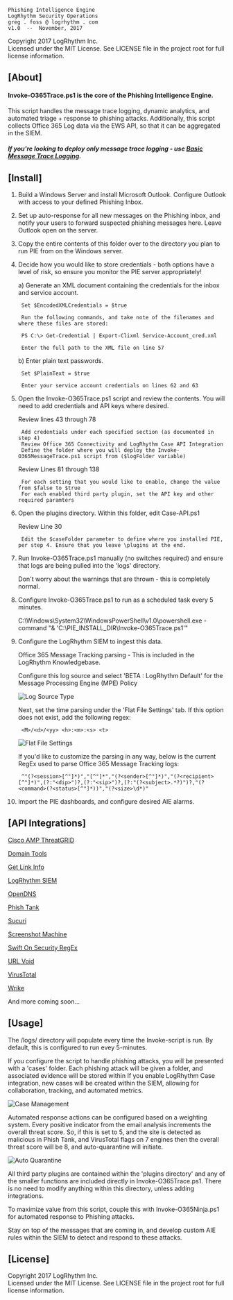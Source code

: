 
    Phishing Intelligence Engine
    LogRhythm Security Operations
    greg . foss @ logrhythm . com
    v1.0  --  November, 2017

Copyright 2017 LogRhythm Inc.   
Licensed under the MIT License. See LICENSE file in the project root for full license information.


## [About]
    
#### Invoke-O365Trace.ps1 is the core of the Phishing Intelligence Engine.

This script handles the message trace logging, dynamic analytics, and automated triage + response to phishing attacks. Additionally, this script collects Office 365 Log data via the EWS API, so that it can be aggregated in the SIEM.

##### If you're looking to deploy only message trace logging - use [Basic Message Trace Logging](/Scripts/Basic_Message-Trace-Logging/).

## [Install]

1) Build a Windows Server and install Microsoft Outlook. Configure Outlook with access to your defined Phishing Inbox.

2) Set up auto-response for all new messages on the Phishing inbox, and notify your users to forward suspected phishing messages here. Leave Outlook open on the server.

3) Copy the entire contents of this folder over to the directory you plan to run PIE from on the Windows server.

4) Decide how you would like to store credentials - both options have a level of risk, so ensure you monitor the PIE server appropriately!

    a) Generate an XML document containing the credentials for the inbox and service account.

        Set $EncodedXMLCredentials = $true

        Run the following commands, and take note of the filenames and where these files are stored:

        PS C:\> Get-Credential | Export-Clixml Service-Account_cred.xml

        Enter the full path to the XML file on line 57

    b) Enter plain text passwords.

        Set $PlainText = $true

        Enter your service account credentials on lines 62 and 63

5) Open the Invoke-O365Trace.ps1 script and review the contents. You will need to add credentials and API keys where desired.

    Review lines 43 through 78
    
        Add credentials under each specified section (as documented in step 4)
        Review Office 365 Connectivity and LogRhythm Case API Integration
        Define the folder where you will deploy the Invoke-O365MessageTrace.ps1 script from ($logFolder variable)

    Review Lines 81 through 138

        For each setting that you would like to enable, change the value from $false to $true
        For each enabled third party plugin, set the API key and other required paramters

6) Open the plugins directory. Within this folder, edit Case-API.ps1

    Review Line 30

        Edit the $caseFolder parameter to define where you installed PIE, per step 4. Ensure that you leave \plugins at the end.

7) Run Invoke-O365Trace.ps1 manually (no switches required) and ensure that logs are being pulled into the 'logs' directory.

    Don't worry about the warnings that are thrown - this is completely normal.

8) Configure Invoke-O365Trace.ps1 to run as a scheduled task every 5 minutes.
    
    C:\Windows\System32\WindowsPowerShell\v1.0\powershell.exe -command "& 'C:\PIE_INSTALL_DIR\Invoke-O365Trace.ps1'"

9) Configure the LogRhythm SIEM to ingest this data.

    Office 365 Message Tracking parsing - This is included in the LogRhythm Knowledgebase.

    Configure this log source and select 'BETA : LogRhythm  Default' for the Message Processing Engine (MPE) Policy

    ![Log Source Type](/images/O365-Message-Tracking_Log-Source.png)

    Next, set the time parsing under the 'Flat File Settings' tab. If this option does not exist, add the following regex:

        <M>/<d>/<yy> <h>:<m>:<s> <t>

    ![Flat File Settings](/images/O365-Message-Tracking_Time-Format.png)
    
    If you'd like to customize the parsing in any way, below is the current RegEx used to parse Office 365 Message Tracking logs:

        ^"(?<session>[^"]*)","[^"]*","(?<sender>[^"]*)","(?<recipient>[^"]*)",(?:"<dip>")?,(?:"<sip>")?,(?:"(?<subject>.*?)")?,"(?<command>(?<status>[^"]*))","(?<size>\d*)"

10) Import the PIE dashboards, and configure desired AIE alarms.

## [API Integrations]

[Cisco AMP ThreatGRID](https://panacea.threatgrid.com/login)

[Domain Tools](https://domaintools.com)

[Get Link Info](http://getlinkinfo.com/)

[LogRhythm SIEM](https://logrhythm.com/solutions/security/siem/)

[OpenDNS](https://www.opendns.com/)

[Phish Tank](http://www.phishtank.com)

[Sucuri](https://sucuri.net/)

[Screenshot Machine](http://screenshotmachine.com/)

[Swift On Security RegEx](https://github.com/SwiftOnSecurity/PhishingRegex)

[URL Void](http://api.urlvoid.com/)

[VirusTotal](https://virustotal.com)

[Wrike](https://www.wrike.com/)

And more coming soon...


## [Usage]

The /logs/ directory will populate every time the Invoke-script is run. By default, this is configured to run evey 5-minutes.

If you configure the script to handle phishing attacks, you will be presented with a 'cases' folder. Each phishing attack will be given a folder, and associated evidence will be stored within If you enable LogRhythm Case integration, new cases will be created within the SIEM, allowing for collaboration, tracking, and automated metrics.

![Case Management](/images/Case-Management.png)

Automated response actions can be configured based on a weighting system. Every positive indicator from the email analysis increments the overall threat score. So, if this is set to 5, and the site is detected as malicious in Phish Tank, and VirusTotal flags on 7 engines then the overall threat score will be 8, and auto-quarantine will initiate.

![Auto Quarantine](/images/Case-Quarantine.png)

All third party plugins are contained within the 'plugins directory' and any of the smaller functions are included directly in Invoke-O365Trace.ps1. There is no need to modify anything within this directory, unless adding integrations.

To maximize value from this script, couple this with Invoke-O365Ninja.ps1 for automated response to Phishing attacks.

Stay on top of the messages that are coming in, and develop custom AIE rules within the SIEM to detect and respond to these attacks.


## [License]

Copyright 2017 LogRhythm Inc.   
Licensed under the MIT License. See LICENSE file in the project root for full license information.
